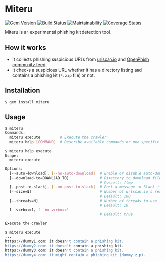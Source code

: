 # Miteru

[![Gem Version](https://badge.fury.io/rb/miteru.svg)](https://badge.fury.io/rb/miteru)
[![Build Status](https://travis-ci.org/ninoseki/miteru.svg?branch=master)](https://travis-ci.org/ninoseki/miteru)
[![Maintainability](https://api.codeclimate.com/v1/badges/d90e1b5bbdd9663a17d1/maintainability)](https://codeclimate.com/github/ninoseki/miteru/maintainability)
[![Coverage Status](https://coveralls.io/repos/github/ninoseki/miteru/badge.svg?branch=master)](https://coveralls.io/github/ninoseki/miteru?branch=master)

Miteru is an experimental phishing kit detection tool.

## How it works

- It collects phishing suspicious URLs from [urlscan.io](https://urlscan.io/search/#certstream-suspicious) and [OpenPhish community feed](https://openphish.com/feed.txt).
- It checks a suspicious URL whether it has a directory listing and contains a phishing kit (`*.zip` file) or not.

## Installation

```sh
$ gem install miteru
```

## Usage

```sh
$ miteru
Commands:
  miteru execute         # Execute the crawler
  miteru help [COMMAND]  # Describe available commands or one specific command
```

```sh
$ miteru help execute
Usage:
  miteru execute

Options:
  [--auto-download], [--no-auto-download]  # Enable or disable auto-download of *.zip file(s)
  [--download-to=DOWNLOAD_TO]              # Directory to download file(s)
                                           # Default: /tmp
  [--post-to-slack], [--no-post-to-slack]  # Post a message to Slack if it detects a phishing kit
  [--size=N]                               # Number of urlscan.io's results. (Max: 100,000)
                                           # Default: 100
  [--threads=N]                            # Number of threads to use
                                           # Default: 10
  [--verbose], [--no-verbose]
                                           # Default: true

Execute the crawler
```

```sh
$ miteru execute
...
https://dummy1.com: it doesn't contain a phishing kit.
https://dummy2.com: it doesn't contain a phishing kit.
https://dummy3.com: it doesn't contain a phishing kit.
https://dummy4.com: it might contain a phishing kit (dummy.zip).
```
